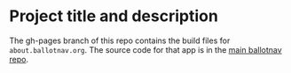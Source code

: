 # Project title and description

The gh-pages branch of this repo contains the build files for `about.ballotnav.org`. The source code for that app is in the [main ballotnav repo](https://github.com/hackforla/ballotnav).
